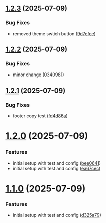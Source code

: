 ## [1.2.3](https://github.com/amitrazz/portfolio/compare/v1.2.2...v1.2.3) (2025-07-09)


### Bug Fixes

* removed theme swtich button ([9d7efce](https://github.com/amitrazz/portfolio/commit/9d7efcee063e25e444f853444b944c59c4282317))

## [1.2.2](https://github.com/amitrazz/portfolio/compare/v1.2.1...v1.2.2) (2025-07-09)


### Bug Fixes

* minor change ([0340981](https://github.com/amitrazz/portfolio/commit/03409816f3b70ca0ee71808d85b6489422b9f29a))

## [1.2.1](https://github.com/amitrazz/portfolio/compare/v1.2.0...v1.2.1) (2025-07-09)


### Bug Fixes

* footer copy test ([fd4d86a](https://github.com/amitrazz/portfolio/commit/fd4d86a5e7fbf0fd71307c94416360c0e5383c62))

# [1.2.0](https://github.com/amitrazz/portfolio/compare/v1.1.0...v1.2.0) (2025-07-09)


### Features

* initial setup with test and config ([bee0641](https://github.com/amitrazz/portfolio/commit/bee0641c54d9c928f3bf0a17f06995f8eda8e212))
* initial setup with test and config ([ea67cec](https://github.com/amitrazz/portfolio/commit/ea67cecb9d34fa97e943992a3f907aea2a46bca6))

# [1.1.0](https://github.com/amitrazz/portfolio/compare/v1.0.0...v1.1.0) (2025-07-09)


### Features

* initial setup with test and config ([d325a79](https://github.com/amitrazz/portfolio/commit/d325a79b8ec1cf6248fb921b7e779812f2436982))
